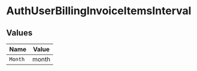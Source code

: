 # AuthUserBillingInvoiceItemsInterval


## Values

| Name    | Value   |
| ------- | ------- |
| `Month` | month   |
